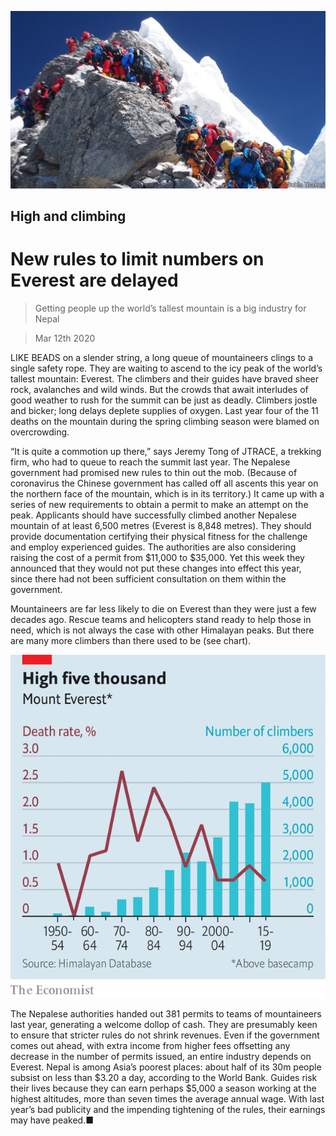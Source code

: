 ![](./images/20200314_ASP004.jpg)

## High and climbing

# New rules to limit numbers on Everest are delayed

> Getting people up the world’s tallest mountain is a big industry for Nepal

> Mar 12th 2020

LIKE BEADS on a slender string, a long queue of mountaineers clings to a single safety rope. They are waiting to ascend to the icy peak of the world’s tallest mountain: Everest. The climbers and their guides have braved sheer rock, avalanches and wild winds. But the crowds that await interludes of good weather to rush for the summit can be just as deadly. Climbers jostle and bicker; long delays deplete supplies of oxygen. Last year four of the 11 deaths on the mountain during the spring climbing season were blamed on overcrowding.

“It is quite a commotion up there,” says Jeremy Tong of JTRACE, a trekking firm, who had to queue to reach the summit last year. The Nepalese government had promised new rules to thin out the mob. (Because of coronavirus the Chinese government has called off all ascents this year on the northern face of the mountain, which is in its territory.) It came up with a series of new requirements to obtain a permit to make an attempt on the peak. Applicants should have successfully climbed another Nepalese mountain of at least 6,500 metres (Everest is 8,848 metres). They should provide documentation certifying their physical fitness for the challenge and employ experienced guides. The authorities are also considering raising the cost of a permit from $11,000 to $35,000. Yet this week they announced that they would not put these changes into effect this year, since there had not been sufficient consultation on them within the government.

Mountaineers are far less likely to die on Everest than they were just a few decades ago. Rescue teams and helicopters stand ready to help those in need, which is not always the case with other Himalayan peaks. But there are many more climbers than there used to be (see chart).

![](./images/20200314_ASC655.png)

The Nepalese authorities handed out 381 permits to teams of mountaineers last year, generating a welcome dollop of cash. They are presumably keen to ensure that stricter rules do not shrink revenues. Even if the government comes out ahead, with extra income from higher fees offsetting any decrease in the number of permits issued, an entire industry depends on Everest. Nepal is among Asia’s poorest places: about half of its 30m people subsist on less than $3.20 a day, according to the World Bank. Guides risk their lives because they can earn perhaps $5,000 a season working at the highest altitudes, more than seven times the average annual wage. With last year’s bad publicity and the impending tightening of the rules, their earnings may have peaked.■